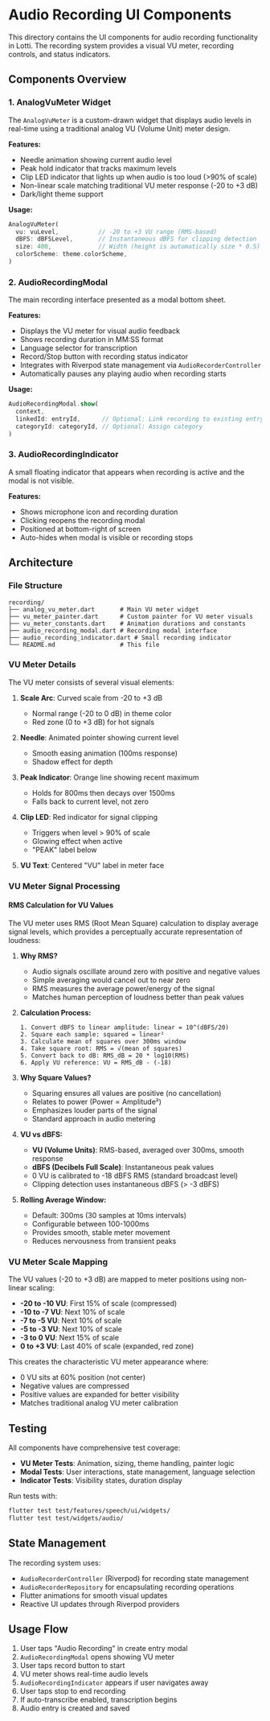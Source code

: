 # Audio Recording UI Components

This directory contains the UI components for audio recording functionality in Lotti. The recording system provides a visual VU meter, recording controls, and status indicators.

## Components Overview

### 1. AnalogVuMeter Widget

The `AnalogVuMeter` is a custom-drawn widget that displays audio levels in real-time using a traditional analog VU (Volume Unit) meter design.

**Features:**
- Needle animation showing current audio level
- Peak hold indicator that tracks maximum levels
- Clip LED indicator that lights up when audio is too loud (>90% of scale)
- Non-linear scale matching traditional VU meter response (-20 to +3 dB)
- Dark/light theme support

**Usage:**
```dart
AnalogVuMeter(
  vu: vuLevel,           // -20 to +3 VU range (RMS-based)
  dBFS: dBFSLevel,       // Instantaneous dBFS for clipping detection
  size: 400,             // Width (height is automatically size * 0.5)
  colorScheme: theme.colorScheme,
)
```

### 2. AudioRecordingModal

The main recording interface presented as a modal bottom sheet.

**Features:**
- Displays the VU meter for visual audio feedback
- Shows recording duration in MM:SS format
- Language selector for transcription
- Record/Stop button with recording status indicator
- Integrates with Riverpod state management via `AudioRecorderController`
- Automatically pauses any playing audio when recording starts

**Usage:**
```dart
AudioRecordingModal.show(
  context,
  linkedId: entryId,      // Optional: Link recording to existing entry
  categoryId: categoryId, // Optional: Assign category
)
```

### 3. AudioRecordingIndicator

A small floating indicator that appears when recording is active and the modal is not visible.

**Features:**
- Shows microphone icon and recording duration
- Clicking reopens the recording modal
- Positioned at bottom-right of screen
- Auto-hides when modal is visible or recording stops

## Architecture

### File Structure
```
recording/
├── analog_vu_meter.dart       # Main VU meter widget
├── vu_meter_painter.dart      # Custom painter for VU meter visuals
├── vu_meter_constants.dart    # Animation durations and constants
├── audio_recording_modal.dart # Recording modal interface
├── audio_recording_indicator.dart # Small recording indicator
└── README.md                  # This file
```

### VU Meter Details

The VU meter consists of several visual elements:

1. **Scale Arc**: Curved scale from -20 to +3 dB
   - Normal range (-20 to 0 dB) in theme color
   - Red zone (0 to +3 dB) for hot signals

2. **Needle**: Animated pointer showing current level
   - Smooth easing animation (100ms response)
   - Shadow effect for depth

3. **Peak Indicator**: Orange line showing recent maximum
   - Holds for 800ms then decays over 1500ms
   - Falls back to current level, not zero

4. **Clip LED**: Red indicator for signal clipping
   - Triggers when level > 90% of scale
   - Glowing effect when active
   - "PEAK" label below

5. **VU Text**: Centered "VU" label in meter face

### VU Meter Signal Processing

#### RMS Calculation for VU Values

The VU meter uses RMS (Root Mean Square) calculation to display average signal levels, which provides a perceptually accurate representation of loudness:

1. **Why RMS?**
   - Audio signals oscillate around zero with positive and negative values
   - Simple averaging would cancel out to near zero
   - RMS measures the average power/energy of the signal
   - Matches human perception of loudness better than peak values

2. **Calculation Process:**
   ```
   1. Convert dBFS to linear amplitude: linear = 10^(dBFS/20)
   2. Square each sample: squared = linear²
   3. Calculate mean of squares over 300ms window
   4. Take square root: RMS = √(mean of squares)
   5. Convert back to dB: RMS_dB = 20 * log10(RMS)
   6. Apply VU reference: VU = RMS_dB - (-18)
   ```

3. **Why Square Values?**
   - Squaring ensures all values are positive (no cancellation)
   - Relates to power (Power ∝ Amplitude²)
   - Emphasizes louder parts of the signal
   - Standard approach in audio metering

4. **VU vs dBFS:**
   - **VU (Volume Units)**: RMS-based, averaged over 300ms, smooth response
   - **dBFS (Decibels Full Scale)**: Instantaneous peak values
   - 0 VU is calibrated to -18 dBFS RMS (standard broadcast level)
   - Clipping detection uses instantaneous dBFS (> -3 dBFS)

5. **Rolling Average Window:**
   - Default: 300ms (30 samples at 10ms intervals)
   - Configurable between 100-1000ms
   - Provides smooth, stable meter movement
   - Reduces nervousness from transient peaks

### VU Meter Scale Mapping

The VU values (-20 to +3 dB) are mapped to meter positions using non-linear scaling:

- **-20 to -10 VU**: First 15% of scale (compressed)
- **-10 to -7 VU**: Next 10% of scale
- **-7 to -5 VU**: Next 10% of scale
- **-5 to -3 VU**: Next 10% of scale
- **-3 to 0 VU**: Next 15% of scale
- **0 to +3 VU**: Last 40% of scale (expanded, red zone)

This creates the characteristic VU meter appearance where:
- 0 VU sits at 60% position (not center)
- Negative values are compressed
- Positive values are expanded for better visibility
- Matches traditional analog VU meter calibration

## Testing

All components have comprehensive test coverage:

- **VU Meter Tests**: Animation, sizing, theme handling, painter logic
- **Modal Tests**: User interactions, state management, language selection
- **Indicator Tests**: Visibility states, duration display

Run tests with:
```bash
flutter test test/features/speech/ui/widgets/
flutter test test/widgets/audio/
```

## State Management

The recording system uses:
- `AudioRecorderController` (Riverpod) for recording state management
- `AudioRecorderRepository` for encapsulating recording operations
- Flutter animations for smooth visual updates
- Reactive UI updates through Riverpod providers

## Usage Flow

1. User taps "Audio Recording" in create entry modal
2. `AudioRecordingModal` opens showing VU meter
3. User taps record button to start
4. VU meter shows real-time audio levels
5. `AudioRecordingIndicator` appears if user navigates away
6. User taps stop to end recording
7. If auto-transcribe enabled, transcription begins
8. Audio entry is created and saved